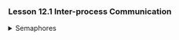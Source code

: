 ### Lesson 12.1 Inter-process Communication

<details>
  <summary>Semaphores</summary>

</br>

An `operating system (OS)` allocates system resources like memmory, files and devicees to `processes`. This must be done carefully to prevent errors, such as `two processes using the printer simultaneously`. To avoid this, the OS uses a `flag (or semaphone)` to control access. However, if a process is interrupted while checking and setting the flag, it can lead to incorrect access.

To solve this, critical operations (like checking and setting flags) must be `uninterruptible` using methods like:

- Disabling interrupts
- Atomic instructions like `teast-and-set`

This ensures `mutual exclusion` where only one process can enter a `critical region` (code needing exclusive access) at a time.

`Deadlock` accurs when processes wait indefinitely for resources held by each other.

</details>

</br>
